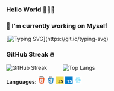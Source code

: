 ### Hello World 👨🏻‍💻

### 🔭 I’m currently working on Myself

[![Typing SVG](https://readme-typing-svg.demolab.com?font=Fira+Code&pause=1000&color=15DA00&width=435&lines=Always+Learn+something...)](https://git.io/typing-svg)

<!--
**APJ-9/APJ-9** is a ✨ _special_ ✨ repository because its `README.md` (this file) appears on your GitHub profile.

Here are some ideas to get you started:

![Akhil's github activity graph](https://activity-graph.herokuapp.com/graph?username=APJ-9&theme=react-dark)
![Akhil's github stats](https://github-readme-stats.vercel.app/api?username=APJ-9&theme=tokyonight&show_icons=true&hide=["issues"])
![](https://komarev.com/ghpvc/?username=APJ-9)

-->

### GitHub Streak 🔥
![GitHub Streak](https://streak-stats.demolab.com/?user=APJ-9)&emsp;&emsp;&emsp;![Top Langs](https://github-readme-stats.vercel.app/api/top-langs/?username=APJ-9&theme=tokyonight&layout=compact)

**Languages:** 
<code><img height="20" src="https://raw.githubusercontent.com/github/explore/80688e429a7d4ef2fca1e82350fe8e3517d3494d/topics/html/html.png"></code>
<code><img height="20" src="https://raw.githubusercontent.com/github/explore/80688e429a7d4ef2fca1e82350fe8e3517d3494d/topics/css/css.png"></code>
<code><img height="20" src="https://raw.githubusercontent.com/github/explore/80688e429a7d4ef2fca1e82350fe8e3517d3494d/topics/javascript/javascript.png"></code>
<code><img height="20" src="https://raw.githubusercontent.com/github/explore/80688e429a7d4ef2fca1e82350fe8e3517d3494d/topics/typescript/typescript.png"></code>
<code><img height="20" src="https://raw.githubusercontent.com/github/explore/80688e429a7d4ef2fca1e82350fe8e3517d3494d/topics/react/react.png"></code>






